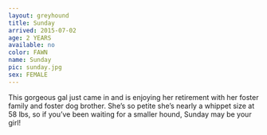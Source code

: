 ```yaml
---
layout: greyhound
title: Sunday
arrived: 2015-07-02
age: 2 YEARS
available: no
color: FAWN
name: Sunday
pic: sunday.jpg
sex: FEMALE
---
```


This gorgeous gal just came in and is enjoying her retirement with her foster family and foster dog brother. She’s so petite she’s nearly a whippet size at 58 lbs, so if you’ve been waiting for a smaller hound, Sunday may be your girl!